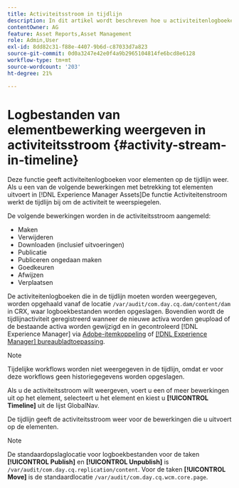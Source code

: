 ```yaml
---
title: Activiteitsstroom in tijdlijn
description: In dit artikel wordt beschreven hoe u activiteitenlogboeken voor elementen op de tijdlijn kunt weergeven.
contentOwner: AG
feature: Asset Reports,Asset Management
role: Admin,User
exl-id: 8dd82c31-f88e-4407-9b6d-c87033d7a823
source-git-commit: 0d0a3247e42e0f4a9b2965104814fe6bcd8e6128
workflow-type: tm+mt
source-wordcount: '203'
ht-degree: 21%

---
```


# Logbestanden van elementbewerking weergeven in activiteitsstroom {#activity-stream-in-timeline}

Deze functie geeft activiteitenlogboeken voor elementen op de tijdlijn weer. Als u een van de volgende bewerkingen met betrekking tot elementen uitvoert in [!DNL Experience Manager Assets]De functie Activiteitenstroom werkt de tijdlijn bij om de activiteit te weerspiegelen.

De volgende bewerkingen worden in de activiteitsstroom aangemeld:

* Maken
* Verwijderen
* Downloaden (inclusief uitvoeringen)
* Publicatie
* Publiceren ongedaan maken
* Goedkeuren
* Afwijzen
* Verplaatsen

De activiteitenlogboeken die in de tijdlijn moeten worden weergegeven, worden opgehaald vanaf de locatie `/var/audit/com.day.cq.dam/content/dam` in CRX, waar logboekbestanden worden opgeslagen. Bovendien wordt de tijdlijnactiviteit geregistreerd wanneer de nieuwe activa worden geupload of de bestaande activa worden gewijzigd en in gecontroleerd [!DNL Experience Manager] via [Adobe-itemkoppeling](https://helpx.adobe.com/nl/enterprise/using/manage-assets-using-adobe-asset-link.html) of [[!DNL Experience Manager] bureaubladtoepassing](https://experienceleague.adobe.com/docs/experience-manager-desktop-app/using/release-notes.html).

>[!NOTE]
>
>Tijdelijke workflows worden niet weergegeven in de tijdlijn, omdat er voor deze workflows geen historiegegevens worden opgeslagen.

Als u de activiteitsstroom wilt weergeven, voert u een of meer bewerkingen uit op het element, selecteert u het element en kiest u **[!UICONTROL Timeline]** uit de lijst GlobalNav.

<!-- ![timeline-2](assets/timeline-2.png) -->

De tijdlijn geeft de activiteitsstroom weer voor de bewerkingen die u uitvoert op de elementen.

<!-- ![activity_stream](assets/activity_stream.png) -->

>[!NOTE]
>
>De standaardopslaglocatie voor logboekbestanden voor de taken **[!UICONTROL Publish]** en **[!UICONTROL Unpublish]** is `/var/audit/com.day.cq.replication/content`. Voor de taken **[!UICONTROL Move]** is de standaardlocatie `/var/audit/com.day.cq.wcm.core.page`.
